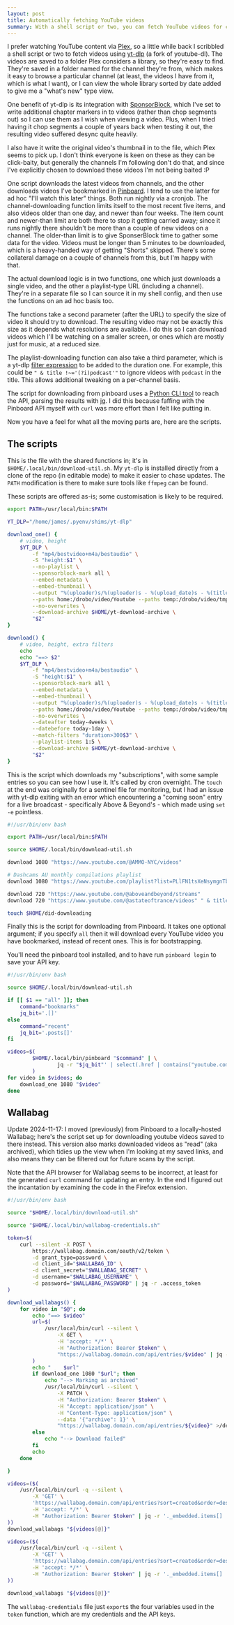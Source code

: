 ```yaml
---
layout: post
title: Automatically fetching YouTube videos
summary: With a shell script or two, you can fetch YouTube videos for convenient local viewing
---
```


I prefer watching YouTube content via [Plex](https://plex.tv), so a little while back I scribbled a shell script or two to fetch videos using [yt-dlp](https://github.com/yt-dlp/yt-dlp) (a fork of youtube-dl). The videos are saved to a folder Plex considers a library, so they're easy to find. They're saved in a folder named for the channel they're from, which makes it easy to browse a particular channel (at least, the videos I have from it, which is what I want), or I can view the whole library sorted by date added to give me a "what's new" type view.

One benefit of yt-dlp is its integration with [SponsorBlock](https://sponsor.ajay.app/), which I've set to write additional chapter markers in to videos (rather than chop segments out) so I can use them as I wish when viewing a video. Plus, when I tried having it chop segments a couple of years back when testing it out, the resulting video suffered desync quite heavily.

I also have it write the original video's thumbnail in to the file, which Plex seems to pick up. I don't think everyone is keen on these as they can be click-baity, but generally the channels I'm following don't do that, and since I've explicitly chosen to download these videos I'm not being baited :P

One script downloads the latest videos from channels, and the other downloads videos I've bookmarked in [Pinboard](https://pinboard.in). I tend to use the latter for ad hoc "I'll watch this later" things. Both run nightly via a cronjob. The channel-downloading function limits itself to the most recent five items, and also videos older than one day, and newer than four weeks. The item count and newer-than limit are both there to stop it getting carried away; since it runs nightly there shouldn't be more than a couple of new videos on a channel. The older-than limit is to give SponserBlock time to gather some data for the video. Videos must be longer than 5 minutes to be downloaded, which is a heavy-handed way of getting "Shorts" skipped. There's some collateral damage on a couple of channels from this, but I'm happy with that.

The actual download logic is in two functions, one which just downloads a single video, and the other a playlist-type URL (including a channel). They're in a separate file so I can source it in my shell config, and then use the functions on an ad hoc basis too.

The functions take a second parameter (after the URL) to specify the size of video it should try to download. The resulting video may not be exactly this size as it depends what resolutions are available. I do this so I can download videos which I'll be watching on a smaller screen, or ones which are mostly just for music, at a reduced size.

The playlist-downloading function can also take a third parameter, which is a yt-dlp [filter expression](https://github.com/yt-dlp/yt-dlp#filtering-formats) to be added to the duration one. For example, this could be `" & title !~='(?i)podcast'"` to ignore videos with `podcast` in the title. This allows additional tweaking on a per-channel basis.

The script for downloading from pinboard uses a [Python CLI tool](https://github.com/lionheart/pinboard.py) to reach the API, parsing the results with [jq](https://jqlang.github.io/jq/). I did this because faffing with the Pinboard API myself with `curl` was more effort than I felt like putting in.

Now you have a feel for what all the moving parts are, here are the scripts.

## The scripts

This is the file with the shared functions in; it's in `$HOME/.local/bin/download-util.sh`. My `yt-dlp` is installed directly from a clone of the repo (in editable mode) to make it easier to chase updates. The `PATH` modification is there to make sure tools like `ffmpeg` can be found.

These scripts are offered as-is; some customisation is likely to be required.

```bash
export PATH=/usr/local/bin:$PATH

YT_DLP="/home/james/.pyenv/shims/yt-dlp"

download_one() {
    # video, height
    $YT_DLP \
        -f "mp4/bestvideo+m4a/bestaudio" \
        -S "height:$1" \
        --no-playlist \
        --sponsorblock-mark all \
        --embed-metadata \
        --embed-thumbnail \
        --output "%(uploader)s/%(uploader)s - %(upload_date)s - %(title)s (%(id)s).%(ext)s" \
        --paths home:/drobo/video/Youtube --paths temp:/drobo/video/tmp \
        --no-overwrites \
        --download-archive $HOME/yt-download-archive \
        "$2"
}

download() {
    # video, height, extra filters
    echo
    echo "==> $2"
    $YT_DLP \
        -f "mp4/bestvideo+m4a/bestaudio" \
        -S "height:$1" \
        --sponsorblock-mark all \
        --embed-metadata \
        --embed-thumbnail \
        --output "%(uploader)s/%(uploader)s - %(upload_date)s - %(title)s (%(id)s).%(ext)s" \
        --paths home:/drobo/video/Youtube --paths temp:/drobo/video/tmp \
        --no-overwrites \
        --dateafter today-4weeks \
        --datebefore today-1day \
        --match-filters "duration>300$3" \
        --playlist-items 1:5 \
        --download-archive $HOME/yt-download-archive \
        "$2"
}
```

This is the script which downloads my "subscriptions", with some sample entries so you can see how I use it. It's called by cron overnight. The `touch` at the end was originally for a sentinel file for monitoring, but I had an issue with yt-dlp exiting with an error which encountering a "coming soon" entry for a live broadcast - specifically Above & Beyond's - which made using `set -e` pointless.

```bash
#!/usr/bin/env bash

export PATH=/usr/local/bin:$PATH

source $HOME/.local/bin/download-util.sh

download 1080 "https://www.youtube.com/@AMMO-NYC/videos"

# Dashcams AU monthly compilations playlist
download 1080 "https://www.youtube.com/playlist?list=PLlFN1tsXeNsymgnTb9jTv87YO7wEG02ck"

download 720 "https://www.youtube.com/@aboveandbeyond/streams"
download 720 "https://www.youtube.com/@astateoftrance/videos" " & title !~='(?i)podcast'"

touch $HOME/did-downloading
```

Finally this is the script for downloading from Pinboard. It takes one optional argument; if you specify `all` then it will download every YouTube video you have bookmarked, instead of recent ones. This is for bootstrapping.

You'll need the pinboard tool installed, and to have run `pinboard login` to save your API key.

```bash
#!/usr/bin/env bash

source $HOME/.local/bin/download-util.sh

if [[ $1 == "all" ]]; then
    command="bookmarks"
    jq_bit='.[]'
else
    command="recent"
    jq_bit='.posts[]'
fi

videos=$(
        $HOME/.local/bin/pinboard "$command" | \
                jq -r "$jq_bit"' | select(.href | contains("youtube.com") or contains("youtu.be")) | select(.toread == "yes").href'
        )
for video in $videos; do
    download_one 1080 "$video"
done
```
## Wallabag

Update 2024-11-17: I moved (previously) from Pinboard to a locally-hosted Wallabag; here's the script set up for downloading youtube videos saved to there instead. This version also marks downloaded videos as "read" (aka archived), which tidies up the view when I'm looking at my saved links, and also means they can be filtered out for future scans by the script.

Note that the API browser for Wallabag seems to be incorrect, at least for the generated `curl` command for updating an entry. In the end I figured out the incantation by examining the code in the Firefox extension.

```bash
#!/usr/bin/env bash

source "$HOME/.local/bin/download-util.sh"

source "$HOME/.local/bin/wallabag-credentials.sh"

token=$(
	curl --silent -X POST \
		https://wallabag.domain.com/oauth/v2/token \
		-d grant_type=password \
		-d client_id="$WALLABAG_ID" \
		-d client_secret="$WALLABAG_SECRET" \
		-d username="$WALLABAG_USERNAME" \
		-d password="$WALLABAG_PASSWORD" | jq -r .access_token
)

download_wallabags() {
	for video in "$@"; do
		echo "==> $video"
		url=$(
			/usr/local/bin/curl --silent \
				-X GET \
				-H 'accept: */*' \
				-H "Authorization: Bearer $token" \
				"https://wallabag.domain.com/api/entries/$video" | jq -r ".given_url"
		)
		echo "    $url"
		if download_one 1080 "$url"; then
			echo "--> Marking as archived"
			/usr/local/bin/curl --silent \
				-X PATCH \
				-H "Authorization: Bearer $token" \
				-H "Accept: application/json" \
				-H "Content-Type: application/json" \
				--data '{"archive": 1}' \
				"https://wallabag.domain.com/api/entries/${video}" >/dev/null
		else
			echo "--> Download failed"
		fi
		echo
	done

}

videos=($(
	/usr/local/bin/curl -q --silent \
		-X 'GET' \
		'https://wallabag.domain.com/api/entries?sort=created&order=desc&page=1&perPage=30&since=0&detail=metadata&domain_name=www.youtube.com' \
		-H 'accept: */*' \
		-H "Authorization: Bearer $token" | jq -r '._embedded.items[] | select(.is_archived == 0) | .id'
))
download_wallabags "${videos[@]}"

videos=($(
	/usr/local/bin/curl -q --silent \
		-X 'GET' \
		'https://wallabag.domain.com/api/entries?sort=created&order=desc&page=1&perPage=30&since=0&detail=metadata&domain_name=youtu.be' \
		-H 'accept: */*' \
		-H "Authorization: Bearer $token" | jq -r '._embedded.items[] | select(.is_archived == 0) | .id'
))

download_wallabags "${videos[@]}"

```

The `wallabag-credentials` file just `export`s the four variables used in the `token` function, which are my credentials and the API keys.
